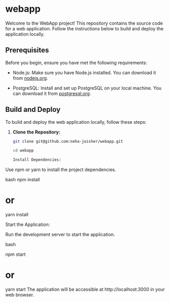 # webapp

Welcome to the WebApp project! This repository contains the source code for a web application. Follow the instructions below to build and deploy the application locally.

## Prerequisites

Before you begin, ensure you have met the following requirements:

- Node.js: Make sure you have Node.js installed. You can download it from [nodejs.org](https://nodejs.org/).

- PostgreSQL: Install and set up PostgreSQL on your local machine. You can download it from [postgresql.org](https://www.postgresql.org/download/).

## Build and Deploy

To build and deploy the web application locally, follow these steps:

1. **Clone the Repository:**

   ```bash
   git clone git@github.com:neha-joisher/webapp.git

   cd webapp

   Install Dependencies:

Use npm or yarn to install the project dependencies.

bash
npm install
# or
yarn install

Start the Application:

Run the development server to start the application.

bash

npm start
# or
yarn start
The application will be accessible at http://localhost:3000 in your web browser.

